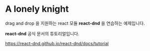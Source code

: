 # A lonely knight

drag and drop 을 지원하는 react 모듈 **react-dnd** 을 연습하는 예제입니다.

**react-dnd** 공식 문서의 튜토리얼입니다.

https://react-dnd.github.io/react-dnd/docs/tutorial

